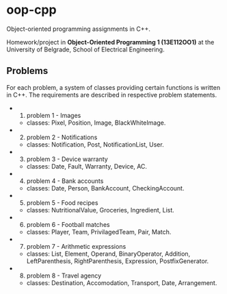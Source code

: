 # oop-cpp
Object-oriented programming assignments in C++.

Homework/project in **Object-Oriented Programming 1 (13E112OO1)** at the University of Belgrade, School of Electrical Engineering.

## Problems

For each problem, a system of classes providing certain functions is written in C++. The requirements are described in respective problem statements. 

* 1. problem 1 - Images
    * classes: Pixel, Position, Image, BlackWhiteImage.
* 2. problem 2 - Notifications
    * classes: Notification, Post, NotificationList, User.
* 3. problem 3 - Device warranty
    * classes: Date, Fault, Warranty, Device, AC.
* 4. problem 4 - Bank accounts
    * classes: Date, Person, BankAccount, CheckingAccount.
* 5. problem 5 - Food recipes
    * classes: NutritionalValue, Groceries, Ingredient, List.
* 6. problem 6 - Football matches
    * classes: Player, Team, PrivilagedTeam, Pair, Match.
* 7. problem 7 - Arithmetic expressions
    * classes: List, Element, Operand, BinaryOperator, Addition, LeftParenthesis, RightParenthesis, Expression, PostfixGenerator.
* 8. problem 8 - Travel agency
    * classes: Destination, Accomodation, Transport, Date, Arrangement.
